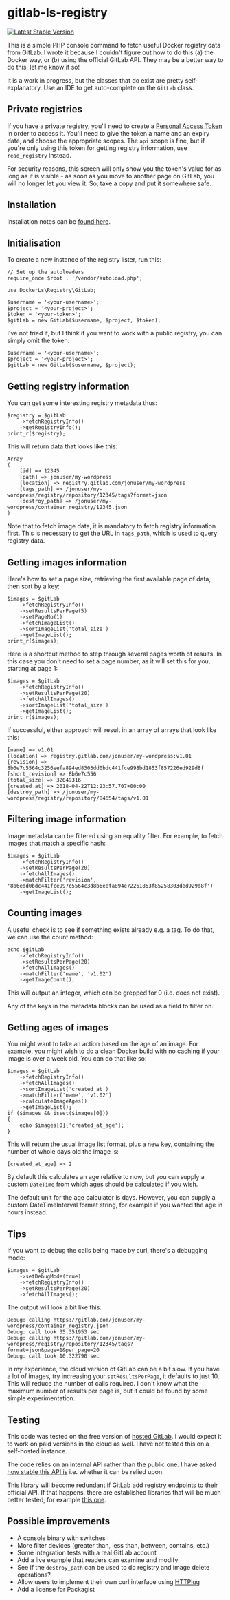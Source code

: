 gitlab-ls-registry
===

[![Latest Stable Version](https://poser.pugx.org/halfer/gitlab-ls-registry/v/stable)](https://packagist.org/packages/halfer/gitlab-ls-registry)

This is a simple PHP console command to fetch useful Docker registry data from GitLab. I
wrote it because I couldn't figure out how to do this (a) the Docker way, or (b) using
the official GitLab API. They may be a better way to do this, let me know if so!

It is a work in progress, but the classes that do exist are pretty self-explanatory.
Use an IDE to get auto-complete on the `GitLab` class.

Private registries
---

If you have a private registry, you'll need to create a
[Personal Access Token](https://gitlab.com/profile/personal_access_tokens) in order
to access it. You'll need to give the token a name and an expiry date, and choose the
appropriate scopes. The `api` scope is fine, but if you're only using this token for
getting registry information, use `read_registry` instead.

For security reasons, this screen will only show you the token's value for as
long as it is visible - as soon as you move to another page on GitLab, you
will no longer let you view it. So, take a copy and put it somewhere safe.

Installation
---

Installation notes can be [found here](INSTALLATION.md).

Initialisation
---

To create a new instance of the registry lister, run this:

    // Set up the autoloaders
    require_once $root . '/vendor/autoload.php';

    use DockerLs\Registry\GitLab;

    $username = '<your-username>';
    $project = '<your-project>';
    $token = '<your-token>';
    $gitLab = new GitLab($username, $project, $token);

I've not tried it, but I think if you want to work with a public registry, you can
simply omit the token:

    $username = '<your-username>';
    $project = '<your-project>';
    $gitLab = new GitLab($username, $project);

Getting registry information
---

You can get some interesting registry metadata thus:

    $registry = $gitLab
        ->fetchRegistryInfo()
        ->getRegistryInfo();
    print_r($registry);

This will return data that looks like this:

    Array
    (
        [id] => 12345
        [path] => jonuser/my-wordpress
        [location] => registry.gitlab.com/jonuser/my-wordpress
        [tags_path] => /jonuser/my-wordpress/registry/repository/12345/tags?format=json
        [destroy_path] => /jonuser/my-wordpress/container_registry/12345.json
    )

Note that to fetch image data, it is mandatory to fetch registry information first. This
is necessary to get the URL in `tags_path`, which is used to query registry data.

Getting images information
---

Here's how to set a page size, retrieving the first available page of data, then sort
by a key:

    $images = $gitLab
        ->fetchRegistryInfo()
        ->setResultsPerPage(5)
        ->setPageNo(1)
        ->fetchImageList()
        ->sortImageList('total_size')
        ->getImageList();
    print_r($images);

Here is a shortcut method to step through several pages worth of results. In this case
you don't need to set a page number, as it will set this for you, starting at page 1:

    $images = $gitLab
        ->fetchRegistryInfo()
        ->setResultsPerPage(20)
        ->fetchAllImages()
        ->sortImageList('total_size')
        ->getImageList();
    print_r($images);

If successful, either approach will result in an array of arrays that look like this:

    [name] => v1.01
    [location] => registry.gitlab.com/jonuser/my-wordpress:v1.01
    [revision] => 8b6e7c5564c3256eefa894ed8303dd0bdc441fce998bd1853f857226ed929d8f
    [short_revision] => 8b6e7c556
    [total_size] => 32049316
    [created_at] => 2018-04-22T12:23:57.707+00:00
    [destroy_path] => /jonuser/my-wordpress/registry/repository/84654/tags/v1.01

Filtering image information
---

Image metadata can be filtered using an equality filter. For example, to fetch
images that match a specific hash:

    $images = $gitLab
        ->fetchRegistryInfo()
        ->setResultsPerPage(20)
        ->fetchAllImages()
        ->matchFilter('revision', '8b6edd0bdc441fce997c5564c3d8b6eefa894e72261853f85258303ded929d8f')
        ->getImageList();

Counting images
---

A useful check is to see if something exists already e.g. a tag. To do that, we can
use the count method:

    echo $gitLab
        ->fetchRegistryInfo()
        ->setResultsPerPage(20)
        ->fetchAllImages()
        ->matchFilter('name', 'v1.02')
        ->getImageCount();

This will output an integer, which can be grepped for 0 (i.e. does not exist).

Any of the keys in the metadata blocks can be used as a field to filter on.

Getting ages of images
---

You might want to take an action based on the age of an image. For example, you might
wish to do a clean Docker build with no caching if your image is over a week old. You
can do that like so:

    $images = $gitLab
        ->fetchRegistryInfo()
        ->fetchAllImages()
        ->sortImageList('created_at')
        ->matchFilter('name', 'v1.02')
        ->calculateImageAges()
        ->getImageList();
    if ($images && isset($images[0]))
    {
        echo $images[0]['created_at_age'];
    }

This will return the usual image list format, plus a new key, containing the number
of whole days old the image is:

    [created_at_age] => 2

By default this calculates an age relative to now, but you can supply a custom `DateTime`
from which ages should be calculated if you wish.

The default unit for the age calculator is days. However, you can supply a custom
DateTimeInterval format string, for example if you wanted the age in hours instead.

Tips
---

If you want to debug the calls being made by curl, there's a debugging mode:

    $images = $gitLab
        ->setDebugMode(true)
        ->fetchRegistryInfo()
        ->setResultsPerPage(20)
        ->fetchAllImages();

The output will look a bit like this:

    Debug: calling https://gitlab.com/jonuser/my-wordpress/container_registry.json
    Debug: call took 35.351953 sec
    Debug: calling https://gitlab.com/jonuser/my-wordpress/registry/repository/12345/tags?format=json&page=1&per_page=20
    Debug: call took 10.322790 sec

In my experience, the cloud version of GitLab can be a bit slow. If you have a lot of
images, try increasing your `setResultsPerPage`, it defaults to just 10. This will reduce
the number of calls required. I don't know what the maximum number of results per page
is, but it could be found by some simple experimentation.

Testing
---

This code was tested on the free version of [hosted GitLab](https://about.gitlab.com/pricing/#gitlab-com).
I would expect it to work on paid versions in the cloud as well. I have not tested this
on a self-hosted instance.

The code relies on an internal API rather than the public one. I have asked [how stable this
API is](https://forum.gitlab.com/t/are-the-internal-gitlab-docker-registry-endpoints-stable/15503) i.e.
whether it can be relied upon.

This library will become redundant if GitLab add registry endpoints to their official
API. If that happens, there are established libraries that will be much better tested,
for example [this one](https://github.com/m4tthumphrey/php-gitlab-api).

Possible improvements
---

* A console binary with switches
* More filter devices (greater than, less than, between, contains, etc.)
* Some integration tests with a real GitLab account
* Add a live example that readers can examine and modify
* See if the `destroy_path` can be used to do registry and image delete operations?
* Allow users to implement their own curl interface using [HTTPlug](http://httplug.io/)
* Add a license for Packagist
